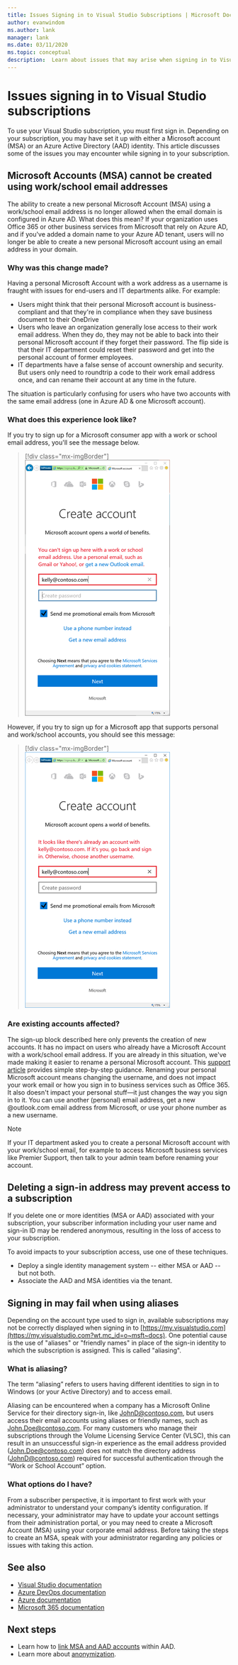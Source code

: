 ```yaml
---
title: Issues Signing in to Visual Studio Subscriptions | Microsoft Docs
author: evanwindom
ms.author: lank
manager: lank
ms.date: 03/11/2020
ms.topic: conceptual
description:  Learn about issues that may arise when signing in to Visual Studio subscriptions
---
```


# Issues signing in to Visual Studio subscriptions
To use your Visual Studio subscription, you must first sign in.  Depending on your subscription, you may have set it up with either a Microsoft account (MSA) or an Azure Active Directory (AAD) identity.  This article discusses some of the issues you may encounter while signing in to your subscription.

## Microsoft Accounts (MSA) cannot be created using work/school email addresses
The ability to create a new personal Microsoft Account (MSA) using a work/school email address is no longer allowed when the email domain is configured in Azure AD. What does this mean? If your organization uses Office 365 or other business services from Microsoft that rely on Azure AD, and if you've added a domain name to your Azure AD tenant, users will no longer be able to create a new personal Microsoft account using an email address in your domain.

### Why was this change made?
Having a personal Microsoft Account with a work address as a username is fraught with issues for end-users and IT departments alike. For example:
- Users might think that their personal Microsoft account is business-compliant and that they're in compliance when they save business document to their OneDrive
- Users who leave an organization generally lose access to their work email address. When they do, they may not be able to back into their personal Microsoft account if they forget their password. The flip side is that their IT department could reset their password and get into the personal account of former employees.
- IT departments have a false sense of account ownership and security. But users only need to roundtrip a code to their work email address once, and can rename their account at any time in the future.

The situation is particularly confusing for users who have two accounts with the same email address (one in Azure AD & one Microsoft account).

### What does this experience look like?
If you try to sign up for a Microsoft consumer app with a work or school email address, you'll see the message below.

   > [!div class="mx-imgBorder"]
   > ![Can't create an account with work email](_img/sign-in-issues/cannot-use-work-email.png)

However, if you try to sign up for a Microsoft app that supports personal and work/school accounts, you should see this message:

   > [!div class="mx-imgBorder"]
   > ![Work/school accounts supported](_img/sign-in-issues/existing-account.png)

### Are existing accounts affected?
The sign-up block described here only prevents the creation of new accounts. It has no impact on users who already have a Microsoft Account with a work/school email address. If you are already in this situation, we've made making it easier to rename a personal Microsoft account. This [support article](https://windows.microsoft.com/en-US/Windows/rename-personal-microsoft-account) provides simple step-by-step guidance. Renaming your personal Microsoft account means changing the username, and does not impact your work email or how you sign in to business services such as Office 365. It also doesn't impact your personal stuff—it just changes the way you sign in to it. You can use another (personal) email address, get a new @outlook.com email address from Microsoft, or use your phone number as a new username.

> [!NOTE]
> If your IT department asked you to create a personal Microsoft account with your work/school email, for example to access Microsoft business services like Premier Support, then talk to your admin team before renaming your account.

## Deleting a sign-in address may prevent access to a subscription
If you delete one or more identities (MSA or AAD) associated with your subscription, your subscriber information including your user name and sign-in ID may be rendered anonymous, resulting in the loss of access to your subscription.

To avoid impacts to your subscription access, use one of these techniques.
- Deploy a single identity management system -- either MSA or AAD -- but not both.
- Associate the AAD and MSA identities via the tenant.

## Signing in may fail when using aliases
Depending on the account type used to sign in, available subscriptions may not be correctly displayed when signing in to [https://my.visualstudio.com](https://my.visualstudio.com?wt.mc_id=o~msft~docs). One potential cause is the use of "aliases" or "friendly names" in place of the sign-in identity to which the subscription is assigned. This is called "aliasing".

### What is aliasing?
The term “aliasing” refers to users having different identities to sign in to Windows (or your Active Directory) and to access email.

Aliasing can be encountered when a company has a Microsoft Online Service for their directory sign-in, like JohnD@contoso.com, but users access their email accounts using aliases or friendly names, such as John.Doe@contoso.com. For many customers who manage their subscriptions through the Volume Licensing Service Center (VLSC), this can result in an unsuccessful sign-in experience as the email address provided (John.Doe@contoso.com) does not match the directory address (JohnD@contoso.com) required for successful authentication through the “Work or School Account” option.

### What options do I have?
From a subscriber perspective, it is important to first work with your administrator to understand your company’s identity configuration. If necessary, your administrator may have to update your account settings from their administration portal, or you may need to create a Microsoft Account (MSA) using your corporate email address. Before taking the steps to create an MSA, speak with your administrator regarding any policies or issues with taking this action. 

## See also
- [Visual Studio documentation](https://docs.microsoft.com/visualstudio/)
- [Azure DevOps documentation](https://docs.microsoft.com/azure/devops/)
- [Azure documentation](https://docs.microsoft.com/azure/)
- [Microsoft 365 documentation](https://docs.microsoft.com/microsoft-365/)

## Next steps
- Learn how to [link MSA and AAD accounts](/azure/active-directory/b2b/add-users-administrator) within AAD.
- Learn more about [anonymization](anonymization.md).
